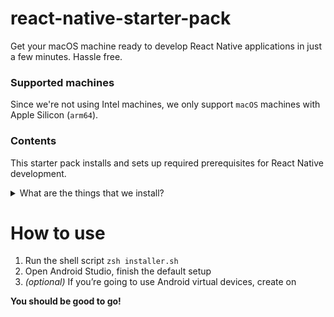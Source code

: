 # react-native-starter-pack

Get your macOS machine ready to develop React Native applications in just a few minutes. Hassle free.


### Supported machines

Since we're not using Intel machines, we only support `macOS` machines with Apple Silicon (`arm64`).


### Contents

This starter pack installs and sets up required prerequisites for React Native development.

<details>
  <summary>What are the things that we install?</summary>
  
  - `brew`
  - `xcodes` & Xcode
  - `yarn`
  - `npm`
  - `nvm` & `node@16`
  - `watchman`
  - `applesimutils`
  - Android JDK - `zulu11`
  - Android Studio
  - `android-sdk`
  - `android-platform-tools`
  - `rbenv` & `ruby@2.7.6`
  - `cocoapods`
  
</details>


# How to use

1. Run the shell script `zsh installer.sh`
2. Open Android Studio, finish the default setup
3. _(optional)_ If you’re going to use Android virtual devices, create on

**You should be good to go!**

